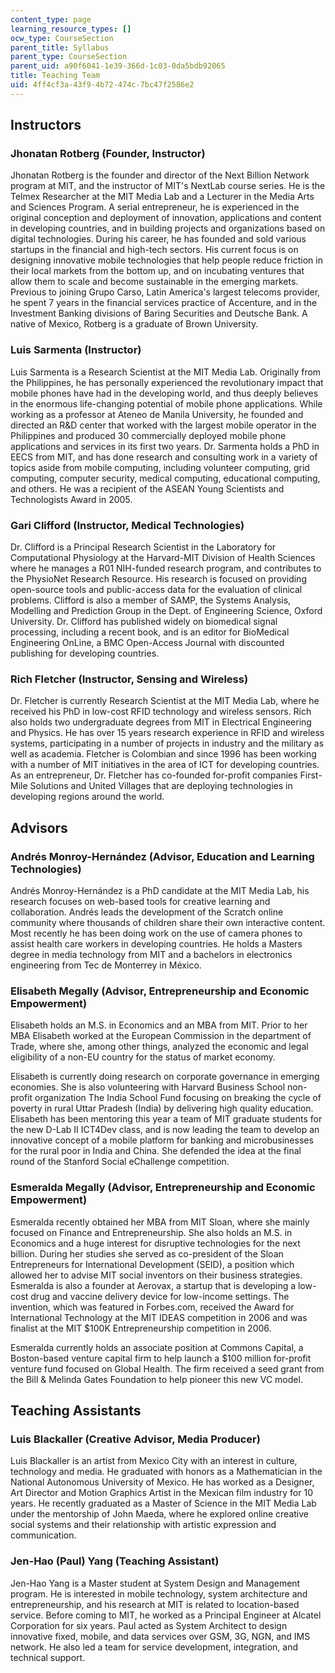 ```yaml
---
content_type: page
learning_resource_types: []
ocw_type: CourseSection
parent_title: Syllabus
parent_type: CourseSection
parent_uid: a90f6041-1e39-366d-1c03-0da5bdb92065
title: Teaching Team
uid: 4ff4cf3a-43f9-4b72-474c-7bc47f2586e2
---
```


Instructors
-----------

### Jhonatan Rotberg (Founder, Instructor)

Jhonatan Rotberg is the founder and director of the Next Billion Network program at MIT, and the instructor of MIT's NextLab course series. He is the Telmex Researcher at the MIT Media Lab and a Lecturer in the Media Arts and Sciences Program. A serial entrepreneur, he is experienced in the original conception and deployment of innovation, applications and content in developing countries, and in building projects and organizations based on digital technologies. During his career, he has founded and sold various startups in the financial and high-tech sectors. His current focus is on designing innovative mobile technologies that help people reduce friction in their local markets from the bottom up, and on incubating ventures that allow them to scale and become sustainable in the emerging markets. Previous to joining Grupo Carso, Latin America's largest telecoms provider, he spent 7 years in the financial services practice of Accenture, and in the Investment Banking divisions of Baring Securities and Deutsche Bank. A native of Mexico, Rotberg is a graduate of Brown University.

### Luis Sarmenta (Instructor)

Luis Sarmenta is a Research Scientist at the MIT Media Lab. Originally from the Philippines, he has personally experienced the revolutionary impact that mobile phones have had in the developing world, and thus deeply believes in the enormous life-changing potential of mobile phone applications. While working as a professor at Ateneo de Manila University, he founded and directed an R&D center that worked with the largest mobile operator in the Philippines and produced 30 commercially deployed mobile phone applications and services in its first two years. Dr. Sarmenta holds a PhD in EECS from MIT, and has done research and consulting work in a variety of topics aside from mobile computing, including volunteer computing, grid computing, computer security, medical computing, educational computing, and others. He was a recipient of the ASEAN Young Scientists and Technologists Award in 2005.

### Gari Clifford (Instructor, Medical Technologies)

Dr. Clifford is a Principal Research Scientist in the Laboratory for Computational Physiology at the Harvard-MIT Division of Health Sciences where he manages a R01 NIH-funded research program, and contributes to the PhysioNet Research Resource. His research is focused on providing open-source tools and public-access data for the evaluation of clinical problems. Clifford is also a member of SAMP, the Systems Analysis, Modelling and Prediction Group in the Dept. of Engineering Science, Oxford University. Dr. Clifford has published widely on biomedical signal processing, including a recent book, and is an editor for BioMedical Engineering OnLine, a BMC Open-Access Journal with discounted publishing for developing countries.

### Rich Fletcher (Instructor, Sensing and Wireless)

Dr. Fletcher is currently Research Scientist at the MIT Media Lab, where he received his PhD in low-cost RFID technology and wireless sensors. Rich also holds two undergraduate degrees from MIT in Electrical Engineering and Physics. He has over 15 years research experience in RFID and wireless systems, participating in a number of projects in industry and the military as well as academia. Fletcher is Colombian and since 1996 has been working with a number of MIT initiatives in the area of ICT for developing countries. As an entrepreneur, Dr. Fletcher has co-founded for-profit companies First-Mile Solutions and United Villages that are deploying technologies in developing regions around the world.

Advisors
--------

### Andrés Monroy-Hernández (Advisor, Education and Learning Technologies)

Andrés Monroy-Hernández is a PhD candidate at the MIT Media Lab, his research focuses on web-based tools for creative learning and collaboration. Andrés leads the development of the Scratch online community where thousands of children share their own interactive content. Most recently he has been doing work on the use of camera phones to assist health care workers in developing countries. He holds a Masters degree in media technology from MIT and a bachelors in electronics engineering from Tec de Monterrey in México.

### Elisabeth Megally (Advisor, Entrepreneurship and Economic Empowerment)

Elisabeth holds an M.S. in Economics and an MBA from MIT. Prior to her MBA Elisabeth worked at the European Commission in the department of Trade, where she, among other things, analyzed the economic and legal eligibility of a non-EU country for the status of market economy.

Elisabeth is currently doing research on corporate governance in emerging economies. She is also volunteering with Harvard Business School non-profit organization The India School Fund focusing on breaking the cycle of poverty in rural Uttar Pradesh (India) by delivering high quality education. Elisabeth has been mentoring this year a team of MIT graduate students for the new D-Lab II ICT4Dev class, and is now leading the team to develop an innovative concept of a mobile platform for banking and microbusinesses for the rural poor in India and China. She defended the idea at the final round of the Stanford Social eChallenge competition.

### Esmeralda Megally (Advisor, Entrepreneurship and Economic Empowerment)

Esmeralda recently obtained her MBA from MIT Sloan, where she mainly focused on Finance and Entrepreneurship. She also holds an M.S. in Economics and a huge interest for disruptive technologies for the next billion. During her studies she served as co-president of the Sloan Entrepreneurs for International Development (SEID), a position which allowed her to advise MIT social inventors on their business strategies. Esmeralda is also a founder at Aerovax, a startup that is developing a low-cost drug and vaccine delivery device for low-income settings. The invention, which was featured in Forbes.com, received the Award for International Technology at the MIT IDEAS competition in 2006 and was finalist at the MIT $100K Entrepreneurship competition in 2006.

Esmeralda currently holds an associate position at Commons Capital, a Boston-based venture capital firm to help launch a $100 million for-profit venture fund focused on Global Health. The firm received a seed grant from the Bill & Melinda Gates Foundation to help pioneer this new VC model.

Teaching Assistants
-------------------

### Luis Blackaller (Creative Advisor, Media Producer)

Luis Blackaller is an artist from Mexico City with an interest in culture, technology and media. He graduated with honors as a Mathematician in the National Autonomous University of Mexico. He has worked as a Designer, Art Director and Motion Graphics Artist in the Mexican film industry for 10 years. He recently graduated as a Master of Science in the MIT Media Lab under the mentorship of John Maeda, where he explored online creative social systems and their relationship with artistic expression and communication.

### Jen-Hao (Paul) Yang (Teaching Assistant)

Jen-Hao Yang is a Master student at System Design and Management program. He is interested in mobile technology, system architecture and entrepreneurship, and his research at MIT is related to location-based service. Before coming to MIT, he worked as a Principal Engineer at Alcatel Corporation for six years. Paul acted as System Architect to design innovative fixed, mobile, and data services over GSM, 3G, NGN, and IMS network. He also led a team for service development, integration, and technical support.
